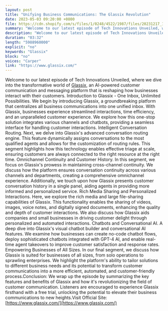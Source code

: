 ```yaml
---
layout: post
title: "Unifying Business Communications: The Glassix Revolution"
date: 2023-05-03 09:20:00 +0800
file: https://cdn.shopify.com/s/files/1/0248/4522/1987/files/20231217_1.mp3?v=1702798342
summary: "Welcome to our latest episode of Tech Innovations Unveiled, where we dive into the transformative world of Glassix, an AI-powered customer communication and messaging platform that is reshaping how businesses interact with their customers. Introduction to Glassix - One Inbox, Unlimited Possibilities. We begin by introducing Glassix, a groundbreaking platform that centralizes all business communications into one unified inbox. With Glassix, businesses experience streamlined interactions, time efficiency, and an unparalleled customer experience. We explore how this one-stop solution integrates various channels and chatbots, providing a seamless interface for handling customer interactions. Intelligent Conversation Routing. Next, we delve into Glassix's advanced conversation routing engine. This feature dynamically assigns conversations to the most qualified agents and allows for the customization of routing rules. This segment highlights how this technology enables effective triage at scale, ensuring customers are always connected to the right resource at the right time. Omnichannel Continuity and Customer History. In this segment, we focus on Glassix's prowess in maintaining cross-channel continuity. We discuss how the platform ensures conversation continuity across various channels and departments, creating a comprehensive omnichannel experience. Additionally, we touch upon how Glassix presents customer conversation history in a single panel, aiding agents in providing more informed and personalized service. Rich Media Sharing and Personalized Interactions. Here, we explore the rich media and large file-sharing capabilities of Glassix. This functionality enables the sharing of videos, images, voice notes, and digitally signed documents, enhancing the quality and depth of customer interactions. We also discuss how Glassix aids companies and small businesses in driving customer delight through personalized and automated interactions. Chatbots and Conversational AI. A deep dive into Glassix's visual chatbot builder and conversational AI features. We examine how businesses can create no-code chatbot flows, deploy sophisticated chatbots integrated with GPT-4 AI, and enable real-time agent takeovers to improve customer satisfaction and response rates. Empowering Businesses of All Sizes. In our final segment, we discuss how Glassix is suited for businesses of all sizes, from solo operations to sprawling enterprises. We highlight the platform's ability to tailor solutions to different business needs and its potential to transform customer communications into a more efficient, automated, and customer-friendly process.Conclusion: We wrap up the episode by summarizing the key features and benefits of Glassix and how it's revolutionizing the field of customer communication. Listeners are encouraged to experience Glassix firsthand with a free trial, unlocking the potential to elevate their business communications to new heights."
description: "Welcome to our latest episode of Tech Innovations Unveiled, where we dive into the transformative world of <a href='https://www.glassix.com/'>Glassix</a>, an AI-powered customer communication and messaging platform that is reshaping how businesses interact with their customers. Introduction to Glassix - One Inbox, Unlimited Possibilities. We begin by introducing Glassix, a groundbreaking platform that centralizes all business communications into one unified inbox. With Glassix, businesses experience streamlined interactions, time efficiency, and an unparalleled customer experience. We explore how this one-stop solution integrates various channels and chatbots, providing a seamless interface for handling customer interactions. Intelligent Conversation Routing. Next, we delve into Glassix's advanced conversation routing engine. This feature dynamically assigns conversations to the most qualified agents and allows for the customization of routing rules. This segment highlights how this technology enables effective triage at scale, ensuring customers are always connected to the right resource at the right time. Omnichannel Continuity and Customer History. In this segment, we focus on Glassix's prowess in maintaining cross-channel continuity. We discuss how the platform ensures conversation continuity across various channels and departments, creating a comprehensive omnichannel experience. Additionally, we touch upon how Glassix presents customer conversation history in a single panel, aiding agents in providing more informed and personalized service. Rich Media Sharing and Personalized Interactions. Here, we explore the rich media and large file-sharing capabilities of Glassix. This functionality enables the sharing of videos, images, voice notes, and digitally signed documents, enhancing the quality and depth of customer interactions. We also discuss how Glassix aids companies and small businesses in driving customer delight through personalized and automated interactions. Chatbots and Conversational AI. A deep dive into Glassix's visual chatbot builder and conversational AI features. We examine how businesses can create no-code chatbot flows, deploy sophisticated chatbots integrated with GPT-4 AI, and enable real-time agent takeovers to improve customer satisfaction and response rates. Empowering Businesses of All Sizes. In our final segment, we discuss how Glassix is suited for businesses of all sizes, from solo operations to sprawling enterprises. We highlight the platform's ability to tailor solutions to different business needs and its potential to transform customer communications into a more efficient, automated, and customer-friendly process.Conclusion: We wrap up the episode by summarizing the key features and benefits of Glassix and how it's revolutionizing the field of customer communication. Listeners are encouraged to experience Glassix firsthand with a free trial, unlocking the potential to elevate their business communications to new heights.Visit Official Site:<a href='https://www.glassix.com/'>https://www.glassix.com/</a>"
duration: "03:32"
length: "5988960000"
explicit: "no"
keywords: "Glassix"
block: "no"
voices: "Carper"
link: "https://www.glassix.com/"
---
```


Welcome to our latest episode of Tech Innovations Unveiled, where we dive into the transformative world of [Glassix](https://www.glassix.com/), an AI-powered customer communication and messaging platform that is reshaping how businesses interact with their customers. Introduction to Glassix - One Inbox, Unlimited Possibilities. We begin by introducing Glassix, a groundbreaking platform that centralizes all business communications into one unified inbox. With Glassix, businesses experience streamlined interactions, time efficiency, and an unparalleled customer experience. We explore how this one-stop solution integrates various channels and chatbots, providing a seamless interface for handling customer interactions. Intelligent Conversation Routing. Next, we delve into Glassix's advanced conversation routing engine. This feature dynamically assigns conversations to the most qualified agents and allows for the customization of routing rules. This segment highlights how this technology enables effective triage at scale, ensuring customers are always connected to the right resource at the right time. Omnichannel Continuity and Customer History. In this segment, we focus on Glassix's prowess in maintaining cross-channel continuity. We discuss how the platform ensures conversation continuity across various channels and departments, creating a comprehensive omnichannel experience. Additionally, we touch upon how Glassix presents customer conversation history in a single panel, aiding agents in providing more informed and personalized service. Rich Media Sharing and Personalized Interactions. Here, we explore the rich media and large file-sharing capabilities of Glassix. This functionality enables the sharing of videos, images, voice notes, and digitally signed documents, enhancing the quality and depth of customer interactions. We also discuss how Glassix aids companies and small businesses in driving customer delight through personalized and automated interactions. Chatbots and Conversational AI. A deep dive into Glassix's visual chatbot builder and conversational AI features. We examine how businesses can create no-code chatbot flows, deploy sophisticated chatbots integrated with GPT-4 AI, and enable real-time agent takeovers to improve customer satisfaction and response rates. Empowering Businesses of All Sizes. In our final segment, we discuss how Glassix is suited for businesses of all sizes, from solo operations to sprawling enterprises. We highlight the platform's ability to tailor solutions to different business needs and its potential to transform customer communications into a more efficient, automated, and customer-friendly process.Conclusion: We wrap up the episode by summarizing the key features and benefits of Glassix and how it's revolutionizing the field of customer communication. Listeners are encouraged to experience Glassix firsthand with a free trial, unlocking the potential to elevate their business communications to new heights.Visit Official Site: [https://www.glassix.com/](https://www.glassix.com/)
